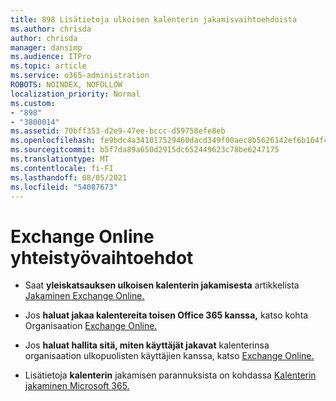 ```yaml
---
title: 898 Lisätietoja ulkoisen kalenterin jakamisvaihtoehdoista
ms.author: chrisda
author: chrisda
manager: dansimp
ms.audience: ITPro
ms.topic: article
ms.service: o365-administration
ROBOTS: NOINDEX, NOFOLLOW
localization_priority: Normal
ms.custom:
- "898"
- "3800014"
ms.assetid: 70bff353-d2e9-47ee-bccc-d59758efe8eb
ms.openlocfilehash: fe9bdc4a341017529460dacd349f00aec8b5626142ef6b164fc61ae2581d5584
ms.sourcegitcommit: b5f7da89a650d2915dc652449623c78be6247175
ms.translationtype: MT
ms.contentlocale: fi-FI
ms.lasthandoff: 08/05/2021
ms.locfileid: "54087673"
---
```

# <a name="exchange-online-collaboration-options"></a>Exchange Online yhteistyövaihtoehdot

- Saat **yleiskatsauksen ulkoisen kalenterin jakamisesta** artikkelista [Jakaminen Exchange Online.](https://technet.microsoft.com/library/jj916670%28v=exchg.150%29.aspx)

- Jos **haluat jakaa kalentereita toisen Office 365 kanssa,** katso kohta Organisaation [Exchange Online.](https://technet.microsoft.com/library/jj916658%28v=exchg.150%29.aspx)

- Jos **haluat hallita sitä, miten käyttäjät jakavat** kalenterinsa organisaation ulkopuolisten käyttäjien kanssa, katso [Exchange Online.](https://technet.microsoft.com/library/jj916673%28v=exchg.150%29.aspx)

- Lisätietoja **kalenterin** jakamisen parannuksista on kohdassa [Kalenterin jakaminen Microsoft 365.](https://support.office.com/article/calendar-sharing-in-microsoft-365-b576ecc3-0945-4d75-85f1-5efafb8a37b4)
